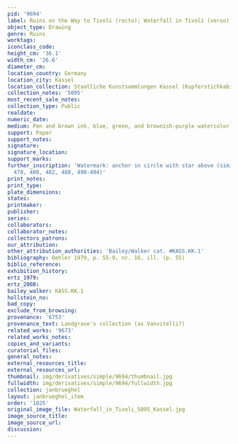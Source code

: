```yaml
---
pid: '9694'
label: Ruins on the Way to Tivoli (recto); Waterfall in Tivoli (verso)
object_type: Drawing
genre: Ruins
worktags:
iconclass_code:
height_cm: '36.1'
width_cm: '26.6'
diameter_cm:
location_country: Germany
location_city: Kassel
location_collection: Staatliche Kunstsammlungen Kassel (Kupferstichkabinett)
collection_notes: '5095'
most_recent_sale_notes:
collection_type: Public
realdate:
numeric_date:
medium: Pen and brown ink, blue, green, and brownish-purple watercolor
support: Paper
support_notes:
signature:
signature_location:
support_marks:
further_inscription: 'Watermark: anchor in circle with star above (similar to Briquet
  478, 480, 482, 488, 490-494)'
print_notes:
print_type:
plate_dimensions:
states:
printmaker:
publisher:
series:
collaborators:
collaborator_notes:
collectors_patrons:
our_attribution:
other_attribution_authorities: 'Bailey/Walker cat. #KASS.KK.1'
bibliography: Oehler 1979, p. 55-9, nr. 16, ill. (p. 55)
biblio_reference:
exhibition_history:
ertz_1979:
ertz_2008:
bailey_walker: KASS.KK.1
hollstein_no:
bad_copy:
exclude_from_browsing:
provenance: '6753'
provenance_text: Landgrave's collection (as Vanvitelli?)
related_works: '9673'
related_works_notes:
copies_and_variants:
curatorial_files:
general_notes:
external_resources_title:
external_resources_url:
thumbnail: img/derivatives/simple/9694/thumbnail.jpg
fullwidth: img/derivatives/simple/9694/fullwidth.jpg
collection: janbrueghel
layout: janbrueghel_item
order: '1025'
original_image_file: Waterfall_in_Tivoli_5095_Kassel.jpg
image_source_title:
image_source_url:
discussion:
---
```

